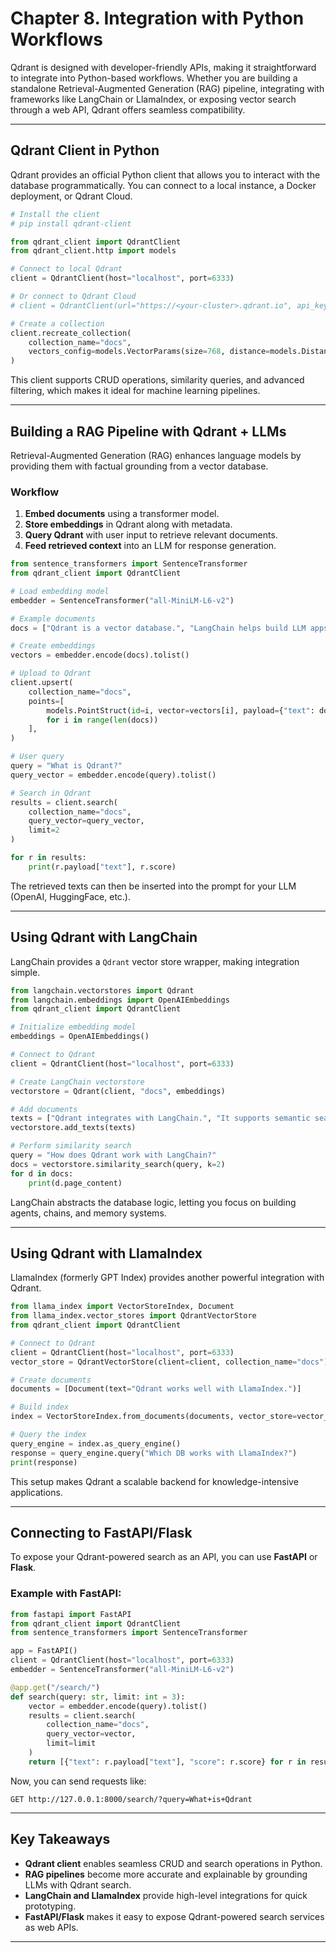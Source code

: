# **Chapter 8. Integration with Python Workflows**

Qdrant is designed with developer-friendly APIs, making it straightforward to integrate into Python-based workflows. Whether you are building a standalone Retrieval-Augmented Generation (RAG) pipeline, integrating with frameworks like LangChain or LlamaIndex, or exposing vector search through a web API, Qdrant offers seamless compatibility.

---

## Qdrant Client in Python

Qdrant provides an official Python client that allows you to interact with the database programmatically. You can connect to a local instance, a Docker deployment, or Qdrant Cloud.

```python
# Install the client
# pip install qdrant-client

from qdrant_client import QdrantClient
from qdrant_client.http import models

# Connect to local Qdrant
client = QdrantClient(host="localhost", port=6333)

# Or connect to Qdrant Cloud
# client = QdrantClient(url="https://<your-cluster>.qdrant.io", api_key="<API_KEY>")

# Create a collection
client.recreate_collection(
    collection_name="docs",
    vectors_config=models.VectorParams(size=768, distance=models.Distance.COSINE),
)
```

This client supports CRUD operations, similarity queries, and advanced filtering, which makes it ideal for machine learning pipelines.

---

## Building a RAG Pipeline with Qdrant + LLMs

Retrieval-Augmented Generation (RAG) enhances language models by providing them with factual grounding from a vector database.

### Workflow

1. **Embed documents** using a transformer model.
2. **Store embeddings** in Qdrant along with metadata.
3. **Query Qdrant** with user input to retrieve relevant documents.
4. **Feed retrieved context** into an LLM for response generation.

```python
from sentence_transformers import SentenceTransformer
from qdrant_client import QdrantClient

# Load embedding model
embedder = SentenceTransformer("all-MiniLM-L6-v2")

# Example documents
docs = ["Qdrant is a vector database.", "LangChain helps build LLM apps."]

# Create embeddings
vectors = embedder.encode(docs).tolist()

# Upload to Qdrant
client.upsert(
    collection_name="docs",
    points=[
        models.PointStruct(id=i, vector=vectors[i], payload={"text": docs[i]})
        for i in range(len(docs))
    ],
)

# User query
query = "What is Qdrant?"
query_vector = embedder.encode(query).tolist()

# Search in Qdrant
results = client.search(
    collection_name="docs",
    query_vector=query_vector,
    limit=2
)

for r in results:
    print(r.payload["text"], r.score)
```

The retrieved texts can then be inserted into the prompt for your LLM (OpenAI, HuggingFace, etc.).

---

## Using Qdrant with LangChain

LangChain provides a `Qdrant` vector store wrapper, making integration simple.

```python
from langchain.vectorstores import Qdrant
from langchain.embeddings import OpenAIEmbeddings
from qdrant_client import QdrantClient

# Initialize embedding model
embeddings = OpenAIEmbeddings()

# Connect to Qdrant
client = QdrantClient(host="localhost", port=6333)

# Create LangChain vectorstore
vectorstore = Qdrant(client, "docs", embeddings)

# Add documents
texts = ["Qdrant integrates with LangChain.", "It supports semantic search."]
vectorstore.add_texts(texts)

# Perform similarity search
query = "How does Qdrant work with LangChain?"
docs = vectorstore.similarity_search(query, k=2)
for d in docs:
    print(d.page_content)
```

LangChain abstracts the database logic, letting you focus on building agents, chains, and memory systems.

---

## Using Qdrant with LlamaIndex

LlamaIndex (formerly GPT Index) provides another powerful integration with Qdrant.

```python
from llama_index import VectorStoreIndex, Document
from llama_index.vector_stores import QdrantVectorStore
from qdrant_client import QdrantClient

# Connect to Qdrant
client = QdrantClient(host="localhost", port=6333)
vector_store = QdrantVectorStore(client=client, collection_name="docs")

# Create documents
documents = [Document(text="Qdrant works well with LlamaIndex.")]

# Build index
index = VectorStoreIndex.from_documents(documents, vector_store=vector_store)

# Query the index
query_engine = index.as_query_engine()
response = query_engine.query("Which DB works with LlamaIndex?")
print(response)
```

This setup makes Qdrant a scalable backend for knowledge-intensive applications.

---

## Connecting to FastAPI/Flask

To expose your Qdrant-powered search as an API, you can use **FastAPI** or **Flask**.

### Example with FastAPI:

```python
from fastapi import FastAPI
from qdrant_client import QdrantClient
from sentence_transformers import SentenceTransformer

app = FastAPI()
client = QdrantClient(host="localhost", port=6333)
embedder = SentenceTransformer("all-MiniLM-L6-v2")

@app.get("/search/")
def search(query: str, limit: int = 3):
    vector = embedder.encode(query).tolist()
    results = client.search(
        collection_name="docs",
        query_vector=vector,
        limit=limit
    )
    return [{"text": r.payload["text"], "score": r.score} for r in results]
```

Now, you can send requests like:

```
GET http://127.0.0.1:8000/search/?query=What+is+Qdrant
```

---

## Key Takeaways

* **Qdrant client** enables seamless CRUD and search operations in Python.
* **RAG pipelines** become more accurate and explainable by grounding LLMs with Qdrant search.
* **LangChain and LlamaIndex** provide high-level integrations for quick prototyping.
* **FastAPI/Flask** makes it easy to expose Qdrant-powered search services as web APIs.

---

